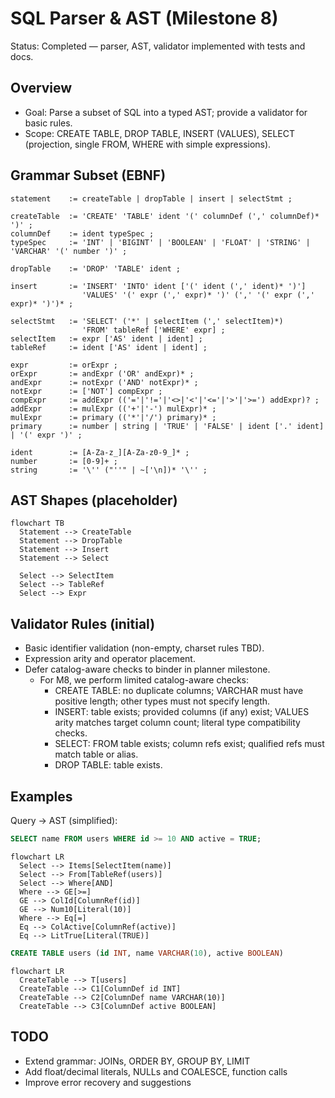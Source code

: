 # SQL Parser & AST (Milestone 8)

Status: Completed — parser, AST, validator implemented with tests and docs.

## Overview
- Goal: Parse a subset of SQL into a typed AST; provide a validator for basic rules.
- Scope: CREATE TABLE, DROP TABLE, INSERT (VALUES), SELECT (projection, single FROM, WHERE with simple expressions).

## Grammar Subset (EBNF)

```
statement    := createTable | dropTable | insert | selectStmt ;

createTable  := 'CREATE' 'TABLE' ident '(' columnDef (',' columnDef)* ')' ;
columnDef    := ident typeSpec ;
typeSpec     := 'INT' | 'BIGINT' | 'BOOLEAN' | 'FLOAT' | 'STRING' | 'VARCHAR' '(' number ')' ;

dropTable    := 'DROP' 'TABLE' ident ;

insert       := 'INSERT' 'INTO' ident ['(' ident (',' ident)* ')']
                'VALUES' '(' expr (',' expr)* ')' (',' '(' expr (',' expr)* ')')* ;

selectStmt   := 'SELECT' ('*' | selectItem (',' selectItem)*)
                'FROM' tableRef ['WHERE' expr] ;
selectItem   := expr ['AS' ident | ident] ;
tableRef     := ident ['AS' ident | ident] ;

expr         := orExpr ;
orExpr       := andExpr ('OR' andExpr)* ;
andExpr      := notExpr ('AND' notExpr)* ;
notExpr      := ['NOT'] compExpr ;
compExpr     := addExpr (('='|'!='|'<>|'<'|'<='|'>'|'>=') addExpr)? ;
addExpr      := mulExpr (('+'|'-') mulExpr)* ;
mulExpr      := primary (('*'|'/') primary)* ;
primary      := number | string | 'TRUE' | 'FALSE' | ident ['.' ident] | '(' expr ')' ;

ident        := [A-Za-z_][A-Za-z0-9_]* ;
number       := [0-9]+ ;
string       := '\'' ("''" | ~['\n])* '\'' ;
```

## AST Shapes (placeholder)
```mermaid
flowchart TB
  Statement --> CreateTable
  Statement --> DropTable
  Statement --> Insert
  Statement --> Select

  Select --> SelectItem
  Select --> TableRef
  Select --> Expr
```

## Validator Rules (initial)
- Basic identifier validation (non-empty, charset rules TBD).
- Expression arity and operator placement.
- Defer catalog-aware checks to binder in planner milestone.
  - For M8, we perform limited catalog-aware checks:
    - CREATE TABLE: no duplicate columns; VARCHAR must have positive length; other types must not specify length.
    - INSERT: table exists; provided columns (if any) exist; VALUES arity matches target column count; literal type compatibility checks.
    - SELECT: FROM table exists; column refs exist; qualified refs must match table or alias.
    - DROP TABLE: table exists.

## Examples

Query → AST (simplified):

```sql
SELECT name FROM users WHERE id >= 10 AND active = TRUE;
```

```mermaid
flowchart LR
  Select --> Items[SelectItem(name)]
  Select --> From[TableRef(users)]
  Select --> Where[AND]
  Where --> GE[>=]
  GE --> ColId[ColumnRef(id)]
  GE --> Num10[Literal(10)]
  Where --> Eq[=]
  Eq --> ColActive[ColumnRef(active)]
  Eq --> LitTrue[Literal(TRUE)]
```

```sql
CREATE TABLE users (id INT, name VARCHAR(10), active BOOLEAN)
```

```mermaid
flowchart LR
  CreateTable --> T[users]
  CreateTable --> C1[ColumnDef id INT]
  CreateTable --> C2[ColumnDef name VARCHAR(10)]
  CreateTable --> C3[ColumnDef active BOOLEAN]
```

## TODO
- Extend grammar: JOINs, ORDER BY, GROUP BY, LIMIT
- Add float/decimal literals, NULLs and COALESCE, function calls
- Improve error recovery and suggestions
